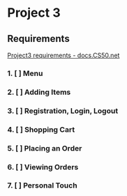 # Project 3

## Requirements

[Project3 requirements - docs.CS50.net](https://docs.cs50.net/web/2018/x/projects/3/project3.html)

### 1. [ ] Menu

### 2. [ ] Adding Items

### 3. [ ] Registration, Login, Logout

### 4. [ ] Shopping Cart

### 5. [ ] Placing an Order

### 6. [ ] Viewing Orders

### 7. [ ] Personal Touch